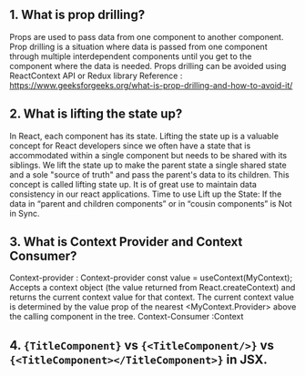 ## 1. What is prop drilling?

Props are used to pass data from one component to another component. Prop drilling is a situation where data is passed from one component through multiple interdependent components until you get to the component where the data is needed.
Props drilling can be avoided using ReactContext API or Redux library
Reference : https://www.geeksforgeeks.org/what-is-prop-drilling-and-how-to-avoid-it/

## 2. What is lifting the state up?

In React, each component has its state. Lifting the state up is a valuable concept for React developers since we often have a state that is accommodated within a single component but needs to be shared with its siblings. We lift the state up to make the parent state a single shared state and a sole "source of truth" and pass the parent's data to its children. 
This concept is called lifting state up. It is of great use to maintain data consistency in our react applications.
Time to use Lift up the State: If the data in “parent and children components” or in “cousin components” is Not in Sync.

## 3. What is Context Provider and Context Consumer?
Context-provider : Context-provider
const value = useContext(MyContext); Accepts a context object (the value returned from React.createContext) and returns the current context value for that context. The current context value is determined by the value prop of the nearest <MyContext.Provider> above the calling component in the tree.
Context-Consumer :Context


## 4. `{TitleComponent}` vs `{<TitleComponent/>}` vs `{<TitleComponent></TitleComponent>}` in JSX.
